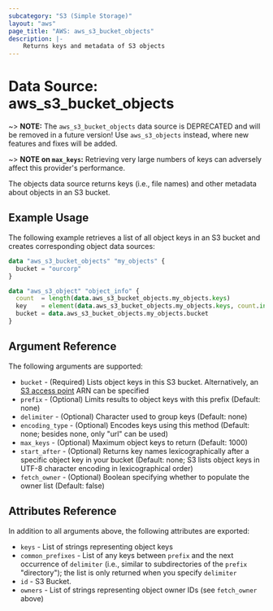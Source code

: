 ```yaml
---
subcategory: "S3 (Simple Storage)"
layout: "aws"
page_title: "AWS: aws_s3_bucket_objects"
description: |-
    Returns keys and metadata of S3 objects
---
```


# Data Source: aws_s3_bucket_objects

~> **NOTE:** The `aws_s3_bucket_objects` data source is DEPRECATED and will be removed in a future version! Use `aws_s3_objects` instead, where new features and fixes will be added.

~> **NOTE on `max_keys`:** Retrieving very large numbers of keys can adversely affect this provider's performance.

The objects data source returns keys (i.e., file names) and other metadata about objects in an S3 bucket.

## Example Usage

The following example retrieves a list of all object keys in an S3 bucket and creates corresponding object data sources:

```terraform
data "aws_s3_bucket_objects" "my_objects" {
  bucket = "ourcorp"
}

data "aws_s3_object" "object_info" {
  count  = length(data.aws_s3_bucket_objects.my_objects.keys)
  key    = element(data.aws_s3_bucket_objects.my_objects.keys, count.index)
  bucket = data.aws_s3_bucket_objects.my_objects.bucket
}
```

## Argument Reference

The following arguments are supported:

* `bucket` - (Required) Lists object keys in this S3 bucket. Alternatively, an [S3 access point](https://docs.aws.amazon.com/AmazonS3/latest/dev/using-access-points.html) ARN can be specified
* `prefix` - (Optional) Limits results to object keys with this prefix (Default: none)
* `delimiter` - (Optional) Character used to group keys (Default: none)
* `encoding_type` - (Optional) Encodes keys using this method (Default: none; besides none, only "url" can be used)
* `max_keys` - (Optional) Maximum object keys to return (Default: 1000)
* `start_after` - (Optional) Returns key names lexicographically after a specific object key in your bucket (Default: none; S3 lists object keys in UTF-8 character encoding in lexicographical order)
* `fetch_owner` - (Optional) Boolean specifying whether to populate the owner list (Default: false)

## Attributes Reference

In addition to all arguments above, the following attributes are exported:

* `keys` - List of strings representing object keys
* `common_prefixes` - List of any keys between `prefix` and the next occurrence of `delimiter` (i.e., similar to subdirectories of the `prefix` "directory"); the list is only returned when you specify `delimiter`
* `id` - S3 Bucket.
* `owners` - List of strings representing object owner IDs (see `fetch_owner` above)
